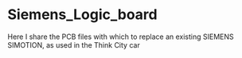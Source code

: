 # Siemens_Logic_board
Here I share the PCB files with which to replace an existing SIEMENS SIMOTION, as used in the Think City car
